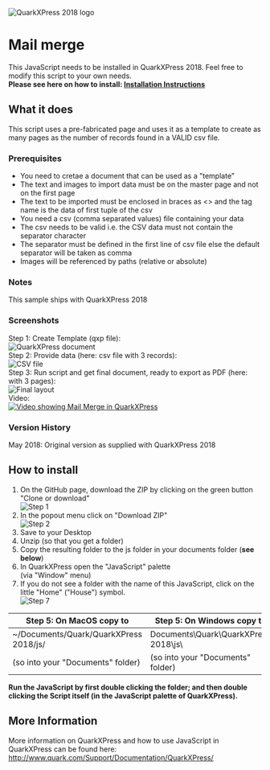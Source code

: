 ![QuarkXPress 2018 logo](http://www.quarkforums.com/resources/git/githeader.jpg)
# Mail merge
This JavaScript needs to be installed in QuarkXPress 2018. Feel free to modify this script to your own needs.  
**Please see here on how to install: [**Installation Instructions**](#howinstall)**
## What it does
This script uses a pre-fabricated page and uses it as a template to create as many pages as the number of records found in a VALID csv file.
### Prerequisites
- You need to cretae a document that can be used as a "template"
- The text and images to import data must be on the master page and not on the first page
- The text to be imported must be enclosed in braces as <<tagname>> and the tag name is the data of first tuple of the csv
- You need a csv (comma separated values) file containing your data
- The csv needs to be valid i.e. the CSV data must not contain the separator character
- The separator must be defined in the first line of csv file else the default separator will be taken as comma
- Images will be referenced by paths (relative or absolute)

### Notes
This sample ships with QuarkXPress 2018
### Screenshots
Step 1: Create Template (qxp file):  
![QuarkXPress document](http://www.quarkforums.com/resources/git/md_images/mailmerge3.png)  
Step 2: Provide data (here: csv file with 3 records):     
![CSV file](http://www.quarkforums.com/resources/git/md_images/mailmerge2.png)  
Step 3: Run script and get final document, ready to export as PDF (here: with 3 pages):  
![Final layout](http://www.quarkforums.com/resources/git/md_images/mailmerge4.png)  
Video:  
[![Video showing Mail Merge in QuarkXPress](http://www.quarkforums.com/resources/git/md_images/mailmerge_movie_preview.jpg)](http://www.youtube.com/watch?v=DkRw2-TF4dU)  

### Version History  
May 2018: Original version as supplied with QuarkXPress 2018
## <a name="howinstall"></a>How to install
1. On the GitHub page, download the ZIP by clicking on the green button "Clone or download"  
![Step 1](http://www.quarkforums.com/resources/git/install_images/step1.png)
2. In the popout menu click on "Download ZIP"  
![Step 2](http://www.quarkforums.com/resources/git/install_images/step2.png)
3. Save to your Desktop
4. Unzip (so that you get a folder)
5. Copy the resulting folder to the js folder in your documents folder (**see below**)
6. In QuarkXPress open the "JavaScript" palette  
(via "Window" menu)
7. If you do not see a folder with the name of this JavaScript, click on the little "Home" ("House") symbol.  
![Step 7](http://www.quarkforums.com/resources/git/install_images/step7.png)

Step 5: On MacOS copy to|Step 5: On Windows copy to
---|---
~/Documents/Quark/QuarkXPress 2018/js/|Documents\Quark\QuarkXPress 2018\js\
(so into your "Documents" folder)|(so into your "Documents" folder)

**Run the JavaScript by first double clicking the folder; and then double clicking the Script itself (in the JavaScript palette of QuarkXPress).**

## More Information
More information on QuarkXPress and how to use JavaScript in QuarkXPress can be found here:  
<http://www.quark.com/Support/Documentation/QuarkXPress/>
